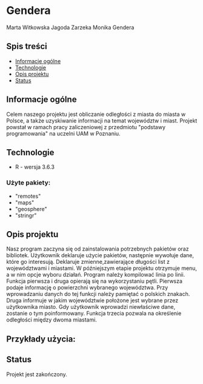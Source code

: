 # Gendera
Marta Witkowska
Jagoda Zarzeka
Monika Gendera

## Spis treści
* [Informacje ogólne](#informacje-ogólne)
* [Technologie](#technologie)
* [Opis projektu](#opis-projektu)
* [Status](#status)

## Informacje ogólne
Celem naszego projektu jest obliczanie odległości z miasta do miasta w Polsce, a także uzyskiwanie informacji na temat województw i miast. Projekt powstał w ramach pracy zaliczeniowej z przedmiotu "podstawy programowania" na uczelni UAM w Poznaniu.

## Technologie
* R - wersja 3.6.3

### Użyte pakiety:
* "remotes"
* "maps"
* "geosphere"
* "stringr"

## Opis projektu
Nasz program zaczyna się od zainstalowania potrzebnych pakietów oraz bibliotek. Użytkownik deklaruje użycie pakietów, następnie wywołuje dane, które go interesują. Deklaruje zmienne,zawierające długości list z województwami i miastami. W późniejszym etapie projektu otrzymuje menu, a w nim opcje wyboru działań. Program należy kompilować linia po linii. 
Funkcja pierwsza i druga opierają się na wykorzystaniu pętli. Pierwsza podaje informację o powierzchni wybranego województwa. Przy wprowadzaniu danych do tej funkcji należy pamiętać o polskich znakach. Druga informuje w jakim województwie położone jest wybrane przez użytkownika miasto. Gdy użytkownik wprowadzi niewłaściwe dane, zostanie o tym poinformowany. Funkcja trzecia pozwala na określenie odległości między dwoma miastami.

## Przykłady użycia:

## Status
Projekt jest zakończony.
